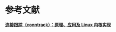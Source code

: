 












# 参考文献

**[连接跟踪（conntrack）：原理、应用及 Linux 内核实现](https://arthurchiao.art/blog/conntrack-design-and-implementation-zh)**




